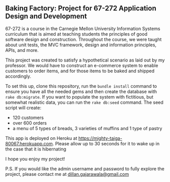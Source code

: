Baking Factory: Project for 67-272 Application Design and Development
---
67-272 is a course in the Carnegie Mellon University Information Systems curriculum that is aimed at teaching students the principles of good software design and construction. Throughout the course, we were taught about unit tests, the MVC framework, design and information principles, APIs, and more. 

This project was created to satisfy a hypothetical scenario as laid out by my professor. We would have to construct an 
e-commerce system to enable customers to order items, and for those items to be baked and shipped accordingly.

To set this up, clone this repository, run the `bundle install` command to ensure you have all the needed gems and then create the database with `rake db:migrate`.  If you want to populate the system with fictitious, but somewhat realistic data, you can run the `rake db:seed` command.  The seed script will create:
- 120 customers
- over 600 orders
- a menu of 5 types of breads, 3 varieties of muffins and 1 type of pastry

This app is deployed on Heroku at https://mighty-taiga-80067.herokuapp.com. Please allow up to 30 seconds for it to wake up in the case that it is hibernating

I hope you enjoy my project!

P.S. If you would like the admin username and password to fully explore the project, please contact me at
<dillan.gajarawala@gmail.com>
